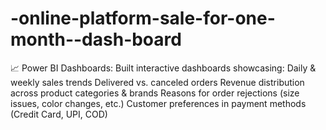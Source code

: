 # -online-platform-sale-for-one-month--dash-board
📈 Power BI Dashboards: Built interactive dashboards showcasing:  Daily &amp; weekly sales trends  Delivered vs. canceled orders  Revenue distribution across product categories &amp; brands  Reasons for order rejections (size issues, color changes, etc.)  Customer preferences in payment methods (Credit Card, UPI, COD)
